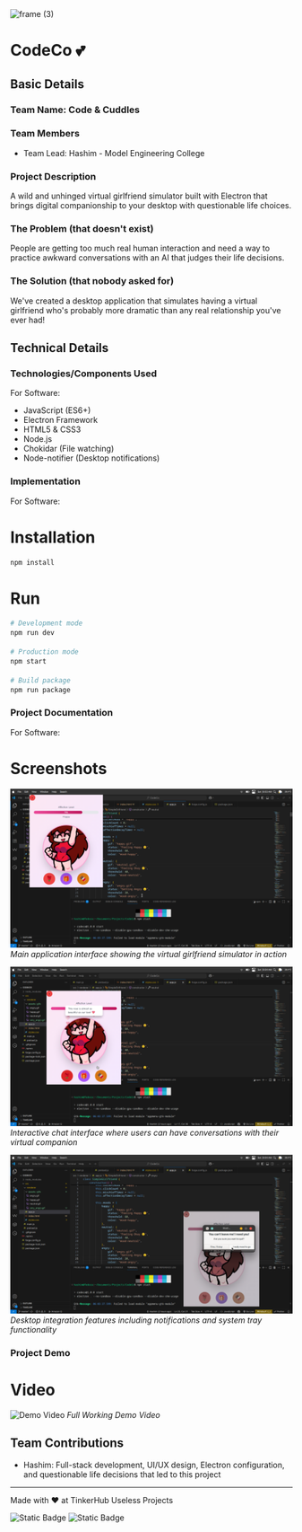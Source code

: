 <img width="3188" height="1202" alt="frame (3)" src="https://github.com/user-attachments/assets/517ad8e9-ad22-457d-9538-a9e62d137cd7" />

# CodeCo 💕

## Basic Details

### Team Name: Code & Cuddles

### Team Members

- Team Lead: Hashim - Model Engineering College

### Project Description

A wild and unhinged virtual girlfriend simulator built with Electron that brings digital companionship to your desktop with questionable life choices.

### The Problem (that doesn't exist)

People are getting too much real human interaction and need a way to practice awkward conversations with an AI that judges their life decisions.

### The Solution (that nobody asked for)

We've created a desktop application that simulates having a virtual girlfriend who's probably more dramatic than any real relationship you've ever had!

## Technical Details

### Technologies/Components Used

For Software:

- JavaScript (ES6+)
- Electron Framework
- HTML5 & CSS3
- Node.js
- Chokidar (File watching)
- Node-notifier (Desktop notifications)

### Implementation

For Software:

# Installation

```bash
npm install
```

# Run

```bash
# Development mode
npm run dev

# Production mode
npm start

# Build package
npm run package
```

### Project Documentation

For Software:

# Screenshots

![Main Interface](files/Screenshot_20250802_060349.png)
_Main application interface showing the virtual girlfriend simulator in action_

![Chat Interface](files/Screenshot_20250802_060409.png)
_Interactive chat interface where users can have conversations with their virtual companion_

![Desktop Integration](files/Screenshot_20250802_060435.png)
_Desktop integration features including notifications and system tray functionality_

### Project Demo

# Video

![Demo Video](https://drive.google.com/file/d/1GtRz10uejeLZXRievQXg1lIP7drTBmG1/view?usp=sharing)
_Full Working Demo Video_

## Team Contributions

- Hashim: Full-stack development, UI/UX design, Electron configuration, and questionable life decisions that led to this project

---

Made with ❤️ at TinkerHub Useless Projects

![Static Badge](https://img.shields.io/badge/TinkerHub-24?color=%23000000&link=https%3A%2F%2Fwww.tinkerhub.org%2F)
![Static Badge](https://img.shields.io/badge/UselessProjects--25-25?link=https%3A%2F%2Fwww.tinkerhub.org%2Fevents%2FQ2Q1TQKX6Q%2FUseless%2520Projects)

